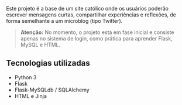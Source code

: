 
Este projeto é a base de um site católico onde os usuários poderão escrever mensagens curtas, compartilhar experiências e reflexões, de forma semelhante a um microblog (tipo Twitter).  

> **Atenção:** No momento, o projeto está em fase inicial e consiste apenas no sistema de login, como prática para aprender Flask, MySQL e HTML.

## Tecnologias utilizadas

- Python 3
- Flask
- Flask-MySQLdb / SQLAlchemy
- HTML e Jinja
